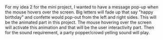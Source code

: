 For my idea 2 for the mini project, I wanted to have a message pop-up when the mouse hovers over the screen. Big letters will 
fade up that say "happy birthday" and confette would pop-out from the left and right sides. This will be the animated part in 
this project. The mouse hovering over the screen will activate this animation and that will be the user interactivity part. 
Then for the sound requirement, a party popper/crowd yelling sound will play. 
